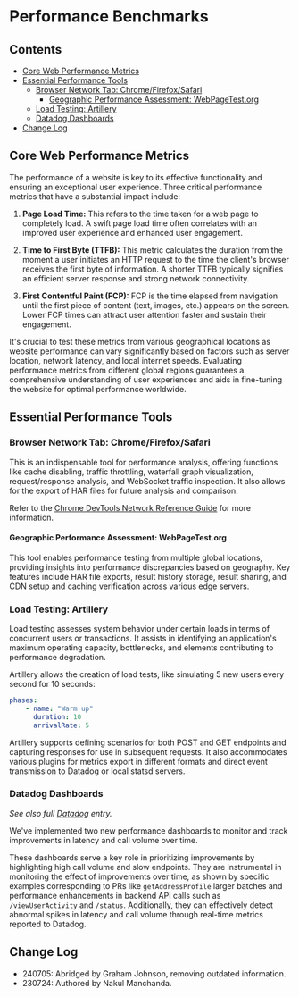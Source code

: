 # Performance Benchmarks

## Contents

- [Core Web Performance Metrics](#core-web-performance-metrics)
- [Essential Performance Tools](#essential-performance-tools)
  * [Browser Network Tab: Chrome/Firefox/Safari](#browser-network-tab-chromefirefoxsafari)
    + [Geographic Performance Assessment: WebPageTest.org](#geographic-performance-assessment-webpagetestorg)
  * [Load Testing: Artillery](#load-testing-artillery)
  * [Datadog Dashboards](#datadog-dashboards)
- [Change Log](#change-log)

## Core Web Performance Metrics

The performance of a website is key to its effective functionality and ensuring an exceptional user experience. Three critical performance metrics that have a substantial impact include:

1. **Page Load Time:** This refers to the time taken for a web page to completely load. A swift page load time often correlates with an improved user experience and enhanced user engagement.

2. **Time to First Byte (TTFB):** This metric calculates the duration from the moment a user initiates an HTTP request to the time the client's browser receives the first byte of information. A shorter TTFB typically signifies an efficient server response and strong network connectivity.

3. **First Contentful Paint (FCP):** FCP is the time elapsed from navigation until the first piece of content (text, images, etc.) appears on the screen. Lower FCP times can attract user attention faster and sustain their engagement.

It's crucial to test these metrics from various geographical locations as website performance can vary significantly based on factors such as server location, network latency, and local internet speeds. Evaluating performance metrics from different global regions guarantees a comprehensive understanding of user experiences and aids in fine-tuning the website for optimal performance worldwide.

## Essential Performance Tools

### Browser Network Tab: Chrome/Firefox/Safari

This is an indispensable tool for performance analysis, offering functions like cache disabling, traffic throttling, waterfall graph visualization, request/response analysis, and WebSocket traffic inspection. It also allows for the export of HAR files for future analysis and comparison.

Refer to the [Chrome DevTools Network Reference Guide](https://developer.chrome.com/docs/devtools/network/reference/) for more information.

#### Geographic Performance Assessment: WebPageTest.org

This tool enables performance testing from multiple global locations, providing insights into performance discrepancies based on geography. Key features include HAR file exports, result history storage, result sharing, and CDN setup and caching verification across various edge servers.

### Load Testing: Artillery

Load testing assesses system behavior under certain loads in terms of concurrent users or transactions. It assists in identifying an application's maximum operating capacity, bottlenecks, and elements contributing to performance degradation.

Artillery allows the creation of load tests, like simulating 5 new users every second for 10 seconds:

```yaml
phases:
    - name: "Warm up"
      duration: 10
      arrivalRate: 5
```

Artillery supports defining scenarios for both POST and GET endpoints and capturing responses for use in subsequent requests. It also accommodates various plugins for metrics export in different formats and direct event transmission to Datadog or local statsd servers.

### Datadog Dashboards

_See also full [Datadog](./Datadog.md) entry._

We've implemented two new performance dashboards to monitor and track improvements in latency and call volume over time.

These dashboards serve a key role in prioritizing improvements by highlighting high call volume and slow endpoints. They are instrumental in monitoring the effect of improvements over time, as shown by specific examples corresponding to PRs like `getAddressProfile` larger batches and performance enhancements in backend API calls such as `/viewUserActivity` and `/status`. Additionally, they can effectively detect abnormal spikes in latency and call volume through real-time metrics reported to Datadog.

## Change Log

- 240705: Abridged by Graham Johnson, removing outdated information.
- 230724: Authored by Nakul Manchanda.

